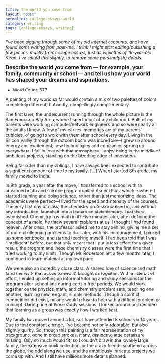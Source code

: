```yaml
---
title: the world you come from
layout: "post"
permalink: college-essays-world
category: writing
tags: [college-essays, writing]
---
```


*I've been digging through some of my old internet accounts, and have found some writing from past-me. I think I might start editing/publishing a few pieces, mostly from college essays, just as vignettes of 16-year-old Kiran. I've edited this slightly, to remove some personal(ish) details.*

<big>**Describe the world you come from — for example, your family, community or school — and tell us how your  world has shaped your dreams and aspirations.**</big>

- Word Count: 577

A painting of my world so far would contain a mix of two palettes of colors, completely different, but  oddly, compellingly complementary. 

The first layer, the undercurrent running through the whole picture is the San Francisco Bay Area, where I spent most of my childhood. Both of my parents were working computer/network engineers, and so were nearly all the adults I knew. A few of my earliest memories are of my parents' cubicles, of going to work with them after school every day. Living in the Silicon Valley through the dotcom boom was incredible—I grew up around energy and excitement; new technologies and companies sprung up everywhere. I fell in love with that atmosphere. I enjoy being in the middle of ambitious projects, standing on the bleeding edge of innovation. 

Being far older than my siblings, I have always been expected to contribute a significant amount of time to my family. [...] When I started 8th grade, my family moved to India. 

In 9th grade, a year after the move, I transferred to a school with an advanced math and science program called Ascent Plus, which is where I started learning and doing science, rather than just memorizing ideas. The academics were perfect—I lived for the speed and intensity of the courses. The very first day of class, the chemistry professor walked in, and without any introduction, launched into a lecture on stoichiometry. I sat there, astonished. Chemistry has math in it? Five minutes later, after defining the concept of a mole, he threw several problems at us. I thought I had found heaven. After class, the professor asked me to stay behind, giving me a set of more challenging problems to do. Later, with his encouragement, I picked up some textbooks, and started teaching myself. I had been told that I was “intelligent” before, but that only meant that I put in less effort for a given result; the program and those chemistry classes were the first time that I tried working to my limits. Though Mr. Robertson left a few months later, I continued to learn material at my own pace. 

We were also an incredibly close class. A shared love of science and math (and the work that accompanied it) brought us together. With a little bit of effort, I ended up setting up informal tutoring and study sessions for the program after school and during certain free periods. We would work together on the physics, math, and chemistry problem sets, teaching one another, learning new, elegant, simple methods. Though a spirit of competition did exist, no one would refuse to help with a difficult problem or concept. During one of those study sessions, I looked around and decided that learning as a group was exactly how I worked best. 

My family has moved around a lot, so I have attended 8 schools in 14 years. Due to that constant change, I've become not only adaptable, but also slightly quirky. So, though this painting is a fair representation of my background, done in broad strokes, many, distinctive little details are missing. Only so much would fit, so I couldn't draw in the lovably large family, the extensive book collection, or the crazy friends scattered across the globe, the odd slang we use, and the ambitiously intricate projects we come up with. And I still have millions more details planned.
